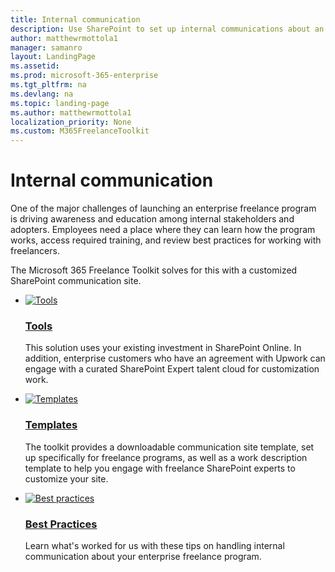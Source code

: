 ```yaml
---
title: Internal communication
description: Use SharePoint to set up internal communications about an enterprise freelancer program.
author: matthewrmottola1
manager: samanro
layout: LandingPage
ms.assetid: 
ms.prod: microsoft-365-enterprise
ms.tgt_pltfrm: na
ms.devlang: na
ms.topic: landing-page
ms.author: matthewrmottola1
localization_priority: None 
ms.custom: M365FreelanceToolkit
---
```

Internal communication
======================

One of the major challenges of launching an enterprise freelance program is driving awareness and education among internal stakeholders and adopters. Employees need a place where they can learn how the program works, access required training, and review best practices for working with freelancers.

The Microsoft 365 Freelance Toolkit solves for this with a customized SharePoint communication site.

<ul class="panelContent cardsFTitle">
    <li>
        <div class="cardSize">
            <div class="cardPadding">
                <div class="card">
                    <div class="cardImageOuter">
                        <div class="cardImage">
                            <a href="internalcommunicationtools.md" data-linktype="relative-path"><img src="https://docs.microsoft.com/en-us/office/media/icons/toolbox.svg" alt="Tools" data-linktype="external"></a>
                        </div>
                    </div>
                    <div class="cardText">
                        <a href="internalcommunicationtools.md" data-linktype="relative-path"><h3>Tools</h3></a>
                        <p>This solution uses your existing investment in SharePoint Online. In addition, enterprise customers who have an agreement with Upwork can engage with a curated SharePoint Expert talent cloud for customization work.</p>
                    </div>
                </div>
            </div>
        </div>
        </a>
    </li>
    <li>
        <div class="cardSize">
            <div class="cardPadding">
                <div class="card">
                    <div class="cardImageOuter">
                        <div class="cardImage">
                            <a href="internalcommunicationtemplates.md" data-linktype="relative-path"><img src="https://docs.microsoft.com/en-us/office/media/icons/task-list-planning-blue.svg" alt="Templates" data-linktype="external"></a>
                        </div>
                    </div>
                    <div class="cardText">
                        <a href="internalcommunicationtemplates.md" data-linktype="relative-path"><h3>Templates</h3></a>
                        <p>The toolkit provides a downloadable communication site template, set up specifically for freelance programs, as well as a work description template to help you engage with freelance SharePoint experts to customize your site.</p>
                    </div>
                </div>
            </div>
        </div>
        </a>
    </li>
    <li>
        <div class="cardSize">
            <div class="cardPadding">
                <div class="card">
                    <div class="cardImageOuter">
                        <div class="cardImage">
                            <a href="internalcommunicationbestpractices.md" data-linktype="relative-path"><img src="https://docs.microsoft.com/en-us/office/media/icons/best-practices-blue.svg" alt="Best practices" data-linktype="external"></a>
                        </div>
                    </div>
                    <div class="cardText">
                        <a href="internalcommunicationbestpractices.md" data-linktype="relative-path"><h3>Best Practices</h3></a>
                        <p>Learn what's worked for us with these tips on handling internal communication about your enterprise freelance program.</p>
                    </div>
                </div>
            </div>
        </div>
        </a>
    </li>
</ul>

